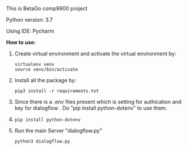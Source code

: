 This is BetaGo comp9900 project

Python version: 3.7

Using IDE: Pycharm

**How to use:**

1. Create virtual environment and activate the virtual environment by:

   ```
   virtualenv venv
   source venv/bin/activate
   ```

2. Install all the package by:

   ```
   pip3 install -r requirements.txt
   ```

3. Since there is a .env files present which is setting for authication and key for dialogflow . Do "pip install python-dotenv" to use them.

4. ```
   pip install python-dotenv
   ```

4. Run the main Server "dialogflow.py"

   ```
   python3 dialogflow.py
   ```

   